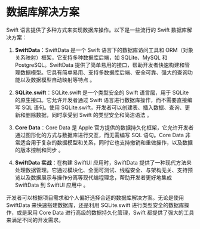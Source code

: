 # 数据库解决方案

Swift 语言提供了多种方式来实现数据库操作。以下是一些流行的 Swift 数据库解决方案：

1. **SwiftData**：SwiftData 是一个 Swift 语言下的数据库访问工具和 ORM（对象关系映射）框架，它支持多种数据库后端，如 SQLite、MySQL 和 PostgreSQL。SwiftData 提供了简单易用的接口，帮助开发者快速构建和管理数据模型。它具有简单易用、支持多数据库后端、安全可靠、强大的查询功能以及数据模型自动映射等特点 。

2. **SQLite.swift**：SQLite.swift 是一个类型安全的 Swift 语言层，用于 SQLite 的原生接口。它允许开发者通过 Swift 语言进行数据库操作，而不需要直接编写 SQL 语句。使用 SQLite.swift，开发者可以创建表、插入数据、查询、更新和删除数据，同时享受到 Swift 的类型安全和简洁语法 。

3. **Core Data**：Core Data 是 Apple 官方提供的数据持久化框架，它允许开发者通过图形化的方式与数据库进行交互，而无需编写 SQL 语句。Core Data 非常适合用于复杂的数据模型和关系，同时它也支持撤销和重做操作，以及数据的版本控制和同步 。

4. **SwiftData 实战**：在构建 SwiftUI 应用时，SwiftData 提供了一种现代方法来处理数据管理。它通过模块化、全面可测试、线程安全、与架构无关、支持预览以及数据展示与操作分离等现代编程理念，帮助开发者更好地集成 SwiftData 到 SwiftUI 应用中 。

开发者可以根据项目需求和个人偏好选择合适的数据库解决方案。无论是使用 SwiftData 来快速搭建数据库，还是利用 SQLite.swift 进行类型安全的数据库操作，或是采用 Core Data 进行高级的数据持久化管理，Swift 都提供了强大的工具来满足不同的开发需求。

